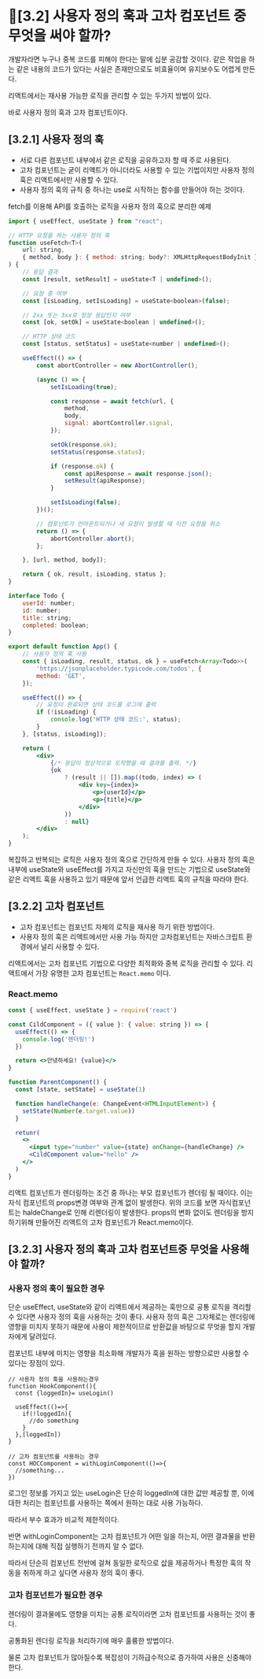# 🤔[3.2] 사용자 정의 훅과 고차 컴포넌트 중 무엇을 써야 할까?

개발자라면 누구나 중복 코드를 피해야 한다는 말에 십분 공감할 것이다. 같은 작업을 하는 같은 내용의 코드가 있다는 사실은 존재만으로도 비효율이며 유지보수도 어렵게 만든다.

리액트에서는 재사용 가능한 로직을 관리할 수 있는 두가지 방법이 있다.

바로 사용자 정의 훅과 고차 컴포넌트이다.

## [3.2.1] 사용자 정의 훅

- 서로 다른 컴포넌트 내부에서 같은 로직을 공유하고자 할 때 주로 사용된다.
- 고차 컴포넌트는 굳이 리액트가 아니더라도 사용할 수 있는 기법이지만 사용자 정의 훅은 리액트에서만 사용할 수 있다.
- 사용자 정의 훅의 규칙 중 하나는 use로 시작하는 함수를 만들어야 하는 것이다.

fetch를 이용해 API를 호출하는 로직을 사용자 정의 훅으로 분리한 예제

```jsx
import { useEffect, useState } from "react";

// HTTP 요청을 하는 사용자 정의 훅
function useFetch<T>(
    url: string,
    { method, body }: { method: string; body?: XMLHttpRequestBodyInit },
) {
    // 응답 결과
    const [result, setResult] = useState<T | undefined>();

    // 요청 중 여부
    const [isLoading, setIsLoading] = useState<boolean>(false);

    // 2xx 또는 3xx로 정상 응답인지 여부
    const [ok, setOk] = useState<boolean | undefined>();

    // HTTP 상태 코드
    const [status, setStatus] = useState<number | undefined>();

    useEffect(() => {
        const abortController = new AbortController();

        (async () => {
            setIsLoading(true);

            const response = await fetch(url, {
                method,
                body,
                signal: abortController.signal,
            });

            setOk(response.ok);
            setStatus(response.status);

            if (response.ok) {
                const apiResponse = await response.json();
                setResult(apiResponse);
            }

            setIsLoading(false);
        })();

        // 컴포넌트가 언마운트되거나 새 요청이 발생할 때 이전 요청을 취소
        return () => {
            abortController.abort();
        };

    }, [url, method, body]);

    return { ok, result, isLoading, status };
}

interface Todo {
    userId: number;
    id: number;
    title: string;
    completed: boolean;
}

export default function App() {
    // 사용자 정의 훅 사용
    const { isLoading, result, status, ok } = useFetch<Array<Todo>>(
        'https://jsonplaceholder.typicode.com/todos', {
        method: 'GET',
    });

    useEffect(() => {
        // 요청이 완료되면 상태 코드를 로그에 출력
        if (!isLoading) {
            console.log('HTTP 상태 코드:', status);
        }
    }, [status, isLoading]);

    return (
        <div>
            {/* 응답이 정상적으로 도착했을 때 결과를 출력. */}
            {ok
                ? (result || []).map((todo, index) => (
                    <div key={index}>
                        <p>{userId}</p>
                        <p>{title}</p>
                    </div>
                ))
                : null}
        </div>
    );
}
```

복잡하고 반복되는 로직은 사용자 정의 훅으로 간단하게 만들 수 있다. 사용자 정의 훅은 내부에 useState와 useEffect를 가지고 자신만의 훅을 만드는 기법으로 useState와 같은 리액트 훅을 사용하고 있기 때문에 앞서 언급한 리액트 훅의 규칙을 따라야 한다.

## [3.2.2] 고차 컴포넌트

- 고차 컴포넌트는 컴포넌트 자체의 로직을 재사용 하기 위한 방법이다.
- 사용자 정의 훅은 리액트에서만 사용 가능 하지만 고차컴포넌트는 자바스크립트 환경에서 널리 사용할 수 있다.

리액트에서는 고차 컴포넌트 기법으로 다양한 최적화와 중복 로직을 관리할 수 있다. 리액트에서 가장 유명한 고차 컴포넌트는 `React.memo` 이다.

### React.memo

```jsx
const { useEffect, useState } = require('react')

const CildComponent = ({ value }: { value: string }) => {
  useEffect(() => {
    console.log('렌더링!')
  })

  return <>안녕하세요! {value}</>
}

function ParentComponent() {
  const [state, setState] = useState(1)

  function handleChange(e: ChangeEvent<HTMLInputElement>) {
    setState(Number(e.target.value))
  }

  retunr(
    <>
      <input type="number" value={state} onChange={handleChange} />
      <CildComponent value="hello" />
    </>
  )
}
```

리액트 컴포넌트가 렌더링하는 조건 중 하나는 부모 컴포넌트가 렌더링 될 때이다. 이는 자식 컴포넌트의 props변경 여부와 관계 없이 발생한다. 위의 코드를 보면 자식컴포넌트는 haldeChange로 인해 리렌더링이 발생한다. props의 변화 없이도 렌더링을 방지하기위해 만들어진 리액트의 고차 컴포넌트가 React.memo이다.

## [3.2.3] 사용자 정의 훅과 고차 컴포넌트중 무엇을 사용해야 할까?

### 사용자 정의 훅이 필요한 경우

단순 useEffect, useState와 같이 리액트에서 제공하는 훅만으로 공통 로직을 격리할 수 있다면 사용자 정의 훅을 사용하는 것이 좋다. 사용자 정의 훅은 그자체로는 렌더링에 영향을 미치지 못하기 때문에 사용이 제한적이므로 반환값을 바탕으로 무엇을 할지 개발자에게 달려있다.

컴포넌트 내부에 미치는 영향을 최소화해 개발자가 훅을 원하는 방향으로만 사용할 수 있다는 장점이 있다.

```
// 사용자 정의 훅을 사용하는경우
function HookComponent(){
  const {loggedIn}= useLogin()

  useEffect(()=>{
    if(!loggedIn){
      //do something
    }
  },[loggedIn])
}

// 고차 컴포넌트를 사용하는 경우
const HOCComponent = withLoginComponent(()=>{
  //something...
})
```

로그인 정보를 가지고 있는 useLogin은 단순히 loggedIn에 대한 값만 제공할 뿐, 이에 대한 처리는 컴포넌트를 사용하는 쪽에서 원하는 대로 사용 가능하다.

따라서 부수 효과가 비교적 제한적이다.

반면 withLoginComponent는 고차 컴포넌트가 어떤 일을 하는지, 어떤 결과물을 반환하는지에 대해 직접 실행하기 전까지 알 수 없다.

따라서 단순히 컴포넌트 전반에 걸쳐 동일한 로직으로 삾을 제공하거나 특정한 훅의 작동을 취하게 하고 싶다면 사용자 정의 훅이 좋다.

### 고차 컴포넌트가 필요한 경우

렌더링이 결과물에도 영향을 미치는 공통 로직이라면 고차 컴포넌트를 사용하는 것이 좋다.

공통화된 렌더링 로직을 처리하기에 매우 훌륭한 방법이다.

물론 고차 컴포넌트가 많아질수록 복잡성이 기하급수적으로 증가하여 사용은 신중해야 한다.
